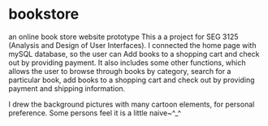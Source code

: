 # bookstore
an online book store website prototype
This a a project for SEG 3125 (Analysis and Design of User Interfaces). I connected the home page with mySQL database,
so the user can Add books to a shopping cart and check out by providing payment. It also includes some other functions,
which allows the user to browse through books by category, search for a particular book, add books to a shopping cart
and check out by providing payment and shipping information. 

I drew the background pictures with many cartoon elements, for personal preference. Some persons feel it is a little naive~^_^
